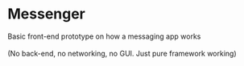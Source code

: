 # Messenger
Basic front-end prototype on how a messaging app works
<br>
<br>
(No back-end, no networking, no GUI. Just pure framework working)
